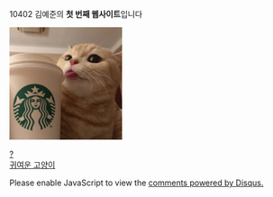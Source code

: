 10402 김예준의 <strong>첫 번째 웹사이트</strong>입니다

<img src="cat2.jpg" width="200">

<a href="https://ye-zun.github.io/first/1.html">?</a><br><a href="https://www.fmkorea.com/1713887805">귀여운 고양이</a>

<div id="disqus_thread"></div>
<script>
    (function() { // DON'T EDIT BELOW THIS LINE
    var d = document, s = d.createElement('script');
    s.src = 'https://first-afvcbouymk.disqus.com/embed.js';
    s.setAttribute('data-timestamp', +new Date());
    (d.head || d.body).appendChild(s);
    })();
</script>
<noscript>Please enable JavaScript to view the <a href="https://disqus.com/?ref_noscript">comments powered by Disqus.</a></noscript>
